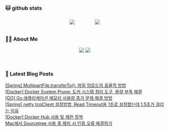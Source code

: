 
###  🐱 github stats  

<div id="main" align="center">
    <img src="https://github-readme-stats.vercel.app/api?username=peterica&count_private=true&show_icons=true&theme=radical"
        style="height: auto; margin-left: 20px; margin-right: 20px; padding: 10px;"/>
    <img src="https://github-readme-stats.vercel.app/api/top-langs/?username=peterica&layout=compact"   
        style="height: auto; margin-left: 20px; margin-right: 20px; padding: 10px;"/>
</div>

###  💁‍♀️ About Me  
<p align="center">
    <a href="https://peterica.tistory.com/"><img src="https://img.shields.io/badge/Blog-FF5722?style=flat-square&logo=Blogger&logoColor=white"/></a>
    <a href="mailto:ilovefran.ofm@gmail.com"><img src="https://img.shields.io/badge/Gmail-d14836?style=flat-square&logo=Gmail&logoColor=white&link=ilovefran.ofm@gmail.com"/></a>
</p>

<br>

### 📕 Latest Blog Posts   

<a href ="https://peterica.tistory.com/875"> [Spring] MultipartFile.transferTo(): 파일 업로드의 효율적 방법 </a> <br>
<a href ="https://peterica.tistory.com/874"> [Docker] Docker System Prune: 도커 시스템 정리 도구, 용량 부족 해결 </a> <br>
<a href ="https://peterica.tistory.com/873"> [GO] Go 애플리케이션 메모리 사용량 증가 문제 해결 방법 </a> <br>
<a href ="https://peterica.tistory.com/871"> [Spring] netty tcpClient 설정방법, Read Timeout을 1초로 설정했는데 1.5초가 걸리는 이유 </a> <br>
<a href ="https://peterica.tistory.com/870"> [Docker] Docker Hub 사용 및 제한 정책 </a> <br>
<a href ="https://peterica.tistory.com/869"> Mac에서 Sourcetree 사용 중 패치 시 인증 오류 해결하기 </a> <br>
